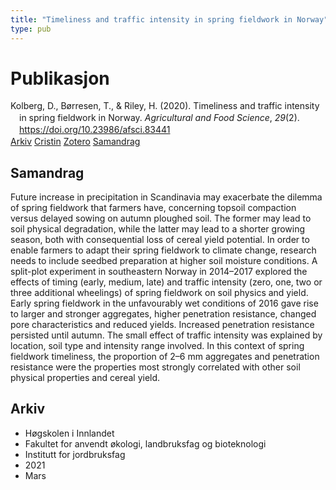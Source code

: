```yaml
---
title: "Timeliness and traffic intensity in spring fieldwork in Norway"
type: pub
---
```

<h1>Publikasjon</h1>
<article id="csl-bib-container-XKAW8K2B" class="csl-bib-container">
  <div class="csl-bib-body" style="line-height: 1.35; padding-left: 1em; text-indent:-1em;">
  <div class="csl-entry">Kolberg, D., B&#xF8;rresen, T., &amp; Riley, H. (2020). Timeliness and traffic intensity in spring fieldwork in Norway. <i>Agricultural and Food Science</i>, <i>29</i>(2). <a href="https://doi.org/10.23986/afsci.83441">https://doi.org/10.23986/afsci.83441</a></div>
</div>
  <div class="csl-bib-buttons">
    <a href="#taxonomy-article-XKAW8K2B" class="csl-bib-button">Arkiv</a>
    <a href="https://app.cristin.no/results/show.jsf?id=1900126" alt="Cristin URL" class="csl-bib-button">Cristin</a>
    <a href="http://zotero.org/groups/5022929/items/XKAW8K2B" alt="Zotero URL" class="csl-bib-button">Zotero</a>
    <a href="#abstract-article-XKAW8K2B" class="csl-bib-button">Samandrag</a>
  </div>
  <div id="csl-bib-meta-container-XKAW8K2B"></div>
</article>
<div id="csl-bib-meta-XKAW8K2B" class="csl-bib-meta">
  <article id="abstract-article-XKAW8K2B" class="abstract-article">
    <h1>Samandrag</h1>
    Future increase in precipitation in Scandinavia may exacerbate the dilemma of spring fieldwork that farmers have, concerning topsoil compaction versus delayed sowing on autumn ploughed soil. The former may lead to soil physical degradation, while the latter may lead to a shorter growing season, both with consequential loss of cereal yield potential. In order to enable farmers to adapt their spring fieldwork to climate change, research needs to include seedbed preparation at higher soil moisture conditions. A split-plot experiment in southeastern Norway in 2014–2017 explored the effects of timing (early, medium, late) and traffic intensity (zero, one, two or three additional wheelings) of spring fieldwork on soil physics and yield. Early spring fieldwork in the unfavourably wet conditions of 2016 gave rise to larger and stronger aggregates, higher penetration resistance, changed pore characteristics and reduced yields. Increased penetration resistance persisted until autumn. The small effect of traffic intensity was explained by location, soil type and intensity range involved. In this context of spring fieldwork timeliness, the proportion of 2–6 mm aggregates and penetration resistance were the properties most strongly correlated with other soil physical properties and cereal yield.
  </article>
  <article id="taxonomy-article-XKAW8K2B" class="taxonomy-article">
    <h1>Arkiv</h1>
    <ul>
      <li>Høgskolen i Innlandet</li>
      <li>Fakultet for anvendt økologi, landbruksfag og bioteknologi</li>
      <li>Institutt for jordbruksfag</li>
      <li>2021</li>
      <li>Mars</li>
    </ul>
  </article>
</div>

